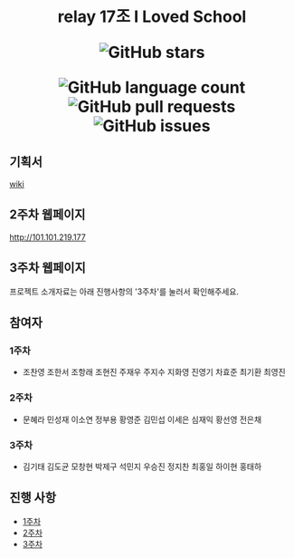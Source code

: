 <h1 align="center">
relay 17조 I Loved School
  
![GitHub stars](https://img.shields.io/github/stars/boostcamp-2020/relay_17?style=social)

![GitHub language count](https://img.shields.io/github/languages/count/boostcamp-2020/relay_17) ![GitHub pull requests](https://img.shields.io/github/issues-pr/boostcamp-2020/relay_17?color=green) ![GitHub issues](https://img.shields.io/github/issues/boostcamp-2020/relay_17)

</h1>

## 기획서

[wiki](https://github.com/boostcamp-2020/relay_17/wiki/1%EC%A3%BC%EC%B0%A8-%EA%B8%B0%ED%9A%8D%EC%84%9C)

## 2주차 웹페이지

http://101.101.219.177

## 3주차 웹페이지

프로젝트 소개자료는 아래 진행사항의 '3주차'를 눌러서 확인해주세요.

## 참여자

### 1주차

- 조찬영 조한서 조항래 조현진 주재우 주지수 지화영 진영기 차효준 최기환 최영진

### 2주차

- 문혜라 민성재 이소연 정부용 황영준 김민섭 이세은 심재익 황선영 전은채

### 3주차

- 김기태 김도균 모창현 박제구 석민지 우승진 정지찬 최홍일 하이현 홍태하

## 진행 사항

- [1주차](https://github.com/boostcamp-2020/relay_17/wiki/1%EC%A3%BC%EC%B0%A8-%EC%9D%98%EA%B2%AC-%EB%AA%A9%EB%A1%9D)
- [2주차](https://github.com/boostcamp-2020/relay_17/wiki/2%EC%A3%BC%EC%B0%A8-%EC%A7%84%ED%96%89-%EC%82%AC%ED%95%AD)
- [3주차](wiki주소올리기)